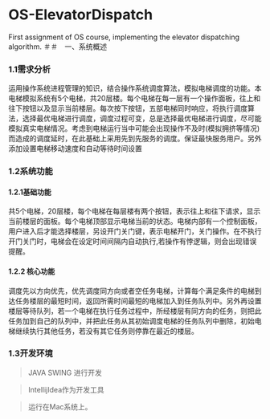 # OS-ElevatorDispatch
First assignment of OS course, implementing the  elevator dispatching algorithm.
＃＃　一、系统概述
### 1.1需求分析
运用操作系统进程管理的知识，结合操作系统调度算法，模拟电梯调度的功能。本电梯模拟系统有5个电梯，共20层楼。每个电梯在每一层有一个操作面板，往上和往下按钮以及显示当前楼层。每次按下按钮，五部电梯同时响应，将执行调度算法，选择最优电梯进行调度，调度过程可变，总是选择最优电梯进行调度，尽可能模拟真实电梯情况。考虑到电梯运行当中可能会出现操作不及时(模拟拥挤等情况)而造成的调度延时，在此基础上采用先到先服务的调度。保证最快服务用户。另外添加设置电梯移动速度和自动等待时间设置

### 1.2系统功能
#### 1.2.1基础功能
共5个电梯，20层楼，每个电梯在每层楼有两个按钮，表示往上和往下请求，显示当前楼层的面板。每个电梯顶部显示电梯当前的状态。电梯内部有一个控制面板，用户进入后才能选择楼层，另设开门关门键，表示电梯开门，关门操作。在不执行开门关门时，电梯会在设定时间间隔内自动执行,若操作有悖逻辑，则会出现错误提醒。
#### 1.2.2 核心功能
调度先以方向优先，优先调度同方向或者空任务电梯，计算每个满足条件的电梯到达任务楼层的最短时间，返回所需时间最短的电梯加入到任务队列中。另外再设置楼层等待队列，若一个电梯在执行任务过程中，所经楼层有同方向的任务，则把此任务加到自己的队列中，并把此任务从其初始调度电梯的任务队列中删除，初始电梯继续执行其他任务，若没有其它任务则停靠在最近的楼层。

### 1.3开发环境
  > JAVA SWING 进行开发
  
  > IntellijIdea作为开发工具
  
  > 运行在Mac系统上。
